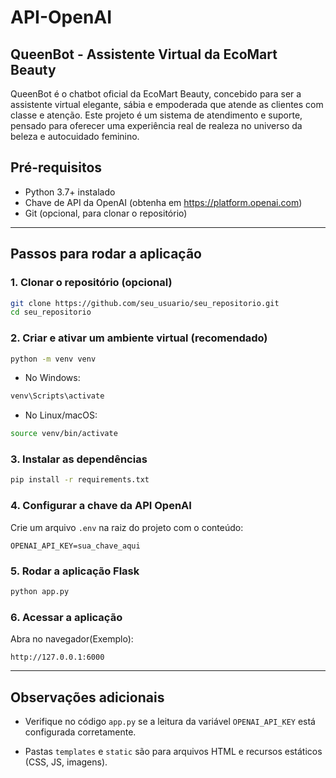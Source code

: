 # API-OpenAI
## QueenBot - Assistente Virtual da EcoMart Beauty
QueenBot é o chatbot oficial da EcoMart Beauty, concebido para ser a assistente virtual elegante, sábia e empoderada que atende as clientes com classe e atenção. Este projeto é um sistema de atendimento e suporte, pensado para oferecer uma experiência real de realeza no universo da beleza e autocuidado feminino.

## Pré-requisitos

- Python 3.7+ instalado
- Chave de API da OpenAI (obtenha em https://platform.openai.com)
- Git (opcional, para clonar o repositório)

---

## Passos para rodar a aplicação

### 1. Clonar o repositório (opcional)

```bash
git clone https://github.com/seu_usuario/seu_repositorio.git
cd seu_repositorio
````

### 2. Criar e ativar um ambiente virtual (recomendado)

```bash
python -m venv venv
```

* No Windows:

```bash
venv\Scripts\activate
```

* No Linux/macOS:

```bash
source venv/bin/activate
```

### 3. Instalar as dependências

```bash
pip install -r requirements.txt
```

### 4. Configurar a chave da API OpenAI

Crie um arquivo `.env` na raiz do projeto com o conteúdo:

```
OPENAI_API_KEY=sua_chave_aqui
```

### 5. Rodar a aplicação Flask

```bash
python app.py
```
### 6. Acessar a aplicação

Abra no navegador(Exemplo):

```
http://127.0.0.1:6000
```

---

## Observações adicionais

* Verifique no código `app.py` se a leitura da variável `OPENAI_API_KEY` está configurada corretamente.

* Pastas `templates` e `static` são para arquivos HTML e recursos estáticos (CSS, JS, imagens).

